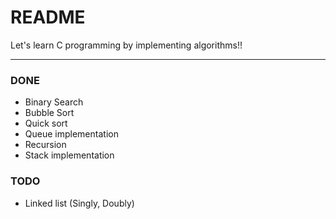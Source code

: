 # README

Let's learn C programming by implementing algorithms!!

---

### DONE

- Binary Search
- Bubble Sort
- Quick sort
- Queue implementation
- Recursion
- Stack implementation

### TODO

- Linked list (Singly, Doubly)

